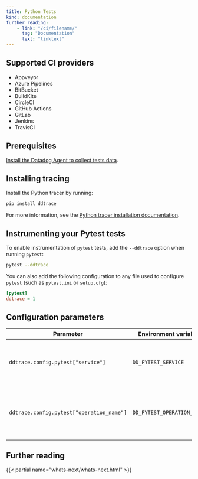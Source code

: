 ```yaml
---
title: Python Tests
kind: documentation
further_reading:
    - link: "/ci/filename/"
      tag: "Documentation"
      text: "linktext"
---
```

## Supported CI providers

* Appveyor
* Azure Pipelines
* BitBucket
* BuildKite
* CircleCI
* GitHub Actions
* GitLab
* Jenkins
* TravisCI

## Prerequisites

[Install the Datadog Agent to collect tests data][1].

## Installing tracing

Install the Python tracer by running:

```bash
pip install ddtrace
```

For more information, see the [Python tracer installation documentation][2].

## Instrumenting your Pytest tests

To enable instrumentation of `pytest` tests, add the `--ddtrace` option when running `pytest`:

```bash
pytest --ddtrace
```

You can also add the following configuration to any file used to configure `pytest` (such as `pytest.ini` or `setup.cfg`):

```ini
[pytest]
ddtrace = 1
```

## Configuration parameters

| Parameter  | Environment variable  | Default | Description       |
|------------|-----------------------|---------|-------------------|
| `ddtrace.config.pytest["service"]` | `DD_PYTEST_SERVICE` | `"pytest"` | The service name reported by default for pytest traces. |
| `ddtrace.config.pytest["operation_name"]` | `DD_PYTEST_OPERATION_NAME` | `"pytest.test"` | The operation name reported by default for pytest traces. |

## Further reading

{{< partial name="whats-next/whats-next.html" >}}

[1]: /continuous_integration/setup_tests/agent/
[2]: /tracing/setup_overview/setup/python/
